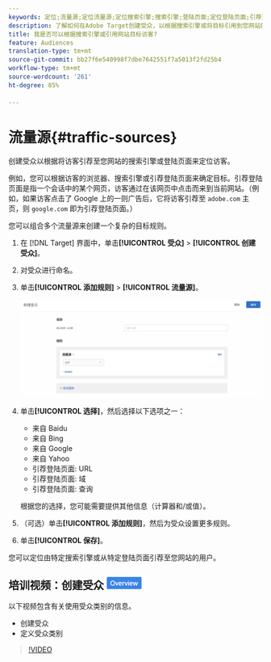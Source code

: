```yaml
---
keywords: 定位;流量源;定位流量源;定位搜索引擎;搜索引擎;登陆页面;定位登陆页面;引荐登陆页面
description: 了解如何在Adobe Target创建受众，以根据搜索引擎或将目标引用到您网站的登陆页访客。
title: 我是否可以根据搜索引擎或引用网站目标访客?
feature: Audiences
translation-type: tm+mt
source-git-commit: bb27f6e540998f7dbe7642551f7a5013f2fd25b4
workflow-type: tm+mt
source-wordcount: '261'
ht-degree: 85%

---
```



# 流量源{#traffic-sources}

创建受众以根据将访客引荐至您网站的搜索引擎或登陆页面来定位访客。

例如，您可以根据访客的浏览器、搜索引擎或引荐登陆页面来确定目标。引荐登陆页面是指一个会话中的某个网页，访客通过在该网页中点击而来到当前网站。（例如，如果访客点击了 Google 上的一则广告后，它将访客引荐至 `adobe.com` 主页，则 `google.com` 即为引荐登陆页面。）

您可以组合多个流量源来创建一个复杂的目标规则。

1. 在 [!DNL Target] 界面中，单击&#x200B;**[!UICONTROL 受众]** > **[!UICONTROL 创建受众]**。
1. 对受众进行命名。
1. 单击&#x200B;**[!UICONTROL 添加规则]** > **[!UICONTROL 流量源]**。

   ![](assets/target_traffic_source.png)

1. 单击&#x200B;**[!UICONTROL 选择]**，然后选择以下选项之一：

   * 来自 Baidu
   * 来自 Bing
   * 来自 Google
   * 来自 Yahoo
   * 引荐登陆页面: URL
   * 引荐登陆页面: 域
   * 引荐登陆页面: 查询

   根据您的选择，您可能需要提供其他信息（计算器和/或值）。

1. （可选）单击&#x200B;**[!UICONTROL 添加规则]**，然后为受众设置更多规则。
1. 单击&#x200B;**[!UICONTROL 保存]**。

您可以定位由特定搜索引擎或从特定登陆页面引荐至您网站的用户。

## 培训视频：创建受众  ![概述徽章](/help/assets/overview.png)

以下视频包含有关使用受众类别的信息。

* 创建受众
* 定义受众类别

>[!VIDEO](https://video.tv.adobe.com/v/17392)
